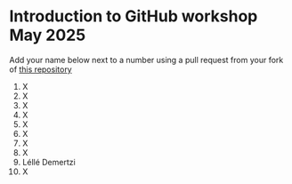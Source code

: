 # Introduction to GitHub workshop May 2025 

Add your name below next to a number using a pull request from your fork of [this repository](https://github.com/the-turing-way/workshops)

1. X
2. X
3. X
4. X
5. X
6. X
7. X
8. X
9. Léllé Demertzi
10. X
